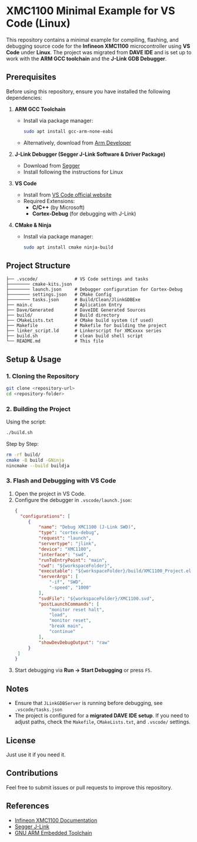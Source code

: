 # XMC1100 Minimal Example for VS Code (Linux)

This repository contains a minimal example for compiling, flashing, and debugging source code for the **Infineon XMC1100** microcontroller using **VS Code** under **Linux**. The project was migrated from **DAVE IDE** and is set up to work with the **ARM GCC toolchain** and the **J-Link GDB Debugger**.

## Prerequisites

Before using this repository, ensure you have installed the following dependencies:

1. **ARM GCC Toolchain**

   - Install via package manager:
     ```sh
     sudo apt install gcc-arm-none-eabi
     ```
   - Alternatively, download from [Arm Developer](https://developer.arm.com/tools-and-software/open-source-software/developer-tools/gnu-toolchain/gnu-rm)

2. **J-Link Debugger (Segger J-Link Software & Driver Package)**

   - Download from [Segger](https://www.segger.com/downloads/jlink/)
   - Install following the instructions for Linux

3. **VS Code**

   - Install from [VS Code official website](https://code.visualstudio.com/)
   - Required Extensions:
     - **C/C++** (by Microsoft)
     - **Cortex-Debug** (for debugging with J-Link)

4. **CMake & Ninja**

   - Install via package manager:
     ```sh
     sudo apt install cmake ninja-build
     ```

## Project Structure

```
├── .vscode/              # VS Code settings and tasks
├──────── cmake-kits.json
├──────── launch.json     # Debugger configuration for Cortex-Debug
├──────── settings.json   # CMake Config    
├──────── tasks.json      # Build/Clean/JlinkGDBExe
├── main.c                # Aplication Entry
├── Dave/Generated        # DaveIDE Generated Sources
├── build/                # Build directory
├── CMakeLists.txt        # CMake build system (if used)
├── Makefile              # Makefile for building the project
├── linker_script.ld      # Linkerscript for XMCxxxx series
├── build.sh              # clean build shell script
└── README.md             # This file
```

## Setup & Usage

### 1. Cloning the Repository

```sh
git clone <repository-url>
cd <repository-folder>
```

### 2. Building the Project

Using the script:

```sh
./build.sh
```

Step by Step:

```sh
rm -rf build/
cmake -B build -GNinja
nincmake --build buildja
```

### 3. Flash and Debugging with VS Code

1. Open the project in VS Code.
2. Configure the debugger in `.vscode/launch.json`:
   ```json
   {
     "configurations": [
        {
            "name": "Debug XMC1100 (J-Link SWD)",
            "type": "cortex-debug",
            "request": "launch",
            "servertype": "jlink",
            "device": "XMC1100",
            "interface": "swd",
            "runToEntryPoint": "main",
            "cwd": "${workspaceFolder}",
            "executable": "${workspaceFolder}/build/XMC1100_Project.elf",
            "serverArgs": [
                "-if", "SWD",
                "-speed", "1000"
            ],
            "svdFile": "${workspaceFolder}/XMC1100.svd",
            "postLaunchCommands": [
                "monitor reset halt",
                "load",
                "monitor reset",
                "break main",
                "continue"
            ],
            "showDevDebugOutput": "raw"
        }
    ]
   }
   ```
3. Start debugging via **Run → Start Debugging** or press `F5`.

## Notes

- Ensure that `JLinkGDBServer` is running before debugging, see `.vscode/tasks.json`
- The project is configured for a **migrated DAVE IDE setup**. If you need to adjust paths, check the `Makefile`, `CMakeLists.txt`, and `.vscode/` settings.

## License

Just use it if you need it.

## Contributions

Feel free to submit issues or pull requests to improve this repository.

## References

- [Infineon XMC1100 Documentation](https://www.infineon.com/cms/en/product/microcontroller/32-bit-industrial-microcontroller-based-on-arm-cortex-m/xmc1000/xmc1100/)
- [Segger J-Link](https://www.segger.com/products/debug-probes/j-link/)
- [GNU ARM Embedded Toolchain](https://developer.arm.com/tools-and-software/open-source-software/developer-tools/gnu-toolchain/gnu-rm)

